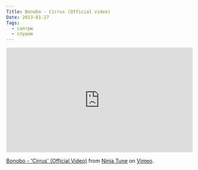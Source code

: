 ```yaml
---
Title: Bonobo - Cirrus (Official video)
Date: 2013-01-27
Tags: 
  - саптрю
  - слушаю
---
```


<div class="text"><iframe src="http://player.vimeo.com/video/58115286?badge=0" width="500" height="281" frameborder="0" webkitallowfullscreen="webkitallowfullscreen" mozallowfullscreen="mozallowfullscreen" allowfullscreen="allowfullscreen"></iframe> <p><a href="http://vimeo.com/58115286">Bonobo - 'Cirrus' (Official Video)</a> from <a href="http://vimeo.com/ninjatune">Ninja Tune</a> on <a href="http://vimeo.com">Vimeo</a>.</p></div>